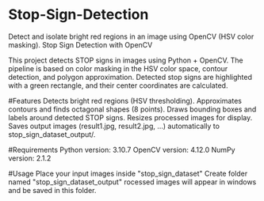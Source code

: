# Stop-Sign-Detection
Detect and isolate bright red regions in an image using OpenCV (HSV color masking).
Stop Sign Detection with OpenCV

This project detects STOP signs in images using Python + OpenCV.
The pipeline is based on color masking in the HSV color space, contour detection, and polygon approximation.
Detected stop signs are highlighted with a green rectangle, and their center coordinates are calculated.

#Features
Detects bright red regions (HSV thresholding).
Approximates contours and finds octagonal shapes (8 points).
Draws bounding boxes and labels around detected STOP signs.
Resizes processed images for display.
Saves output images (result1.jpg, result2.jpg, …) automatically to stop_sign_dataset_output/.

#Requirements
Python version: 3.10.7
OpenCV version: 4.12.0
NumPy version: 2.1.2 

#Usage
Place your input images inside "stop_sign_dataset"
Create folder named "stop_sign_dataset_output" rocessed images will appear in windows and be saved in this folder.
